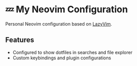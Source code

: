 # 💤 My Neovim Configuration

Personal Neovim configuration based on [LazyVim](https://github.com/LazyVim/LazyVim).

## Features

- Configured to show dotfiles in searches and file explorer
- Custom keybindings and plugin configurations
